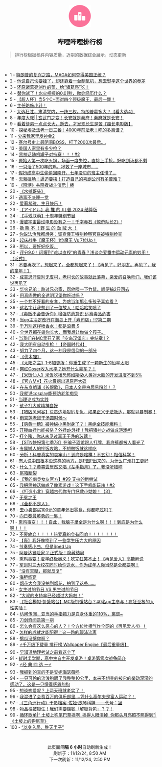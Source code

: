<div align="center">
    <img src="./assets/icon_rank.png" alt="logo" />
    <h2>哔哩哔哩排行榜</h>
</div>

> 排行榜根据稿件内容质量，近期的数据综合展示，动态更新

<br />

<ul><li><span>1 - <a href=https://www.bilibili.com/BV1x2DBYXEKK>特朗普的复兴之路，MAGA如何夺得美国正统？</a></span></li><li><span>2 - <a href=https://www.bilibili.com/BV1TnD2YCEwu>他说自己快要挂了，却还靠着一台制氧机，想去熨平这个世界的参差</a></span></li><li><span>3 - <a href=https://www.bilibili.com/BV1vwDZYsEbY>还原诸葛亮创作的菜，给“诸葛亮”吃！</a></span></li><li><span>4 - <a href=https://www.bilibili.com/BV1XQDvYQEjn>替你试了！水火相撞的0.01秒，你会经历什么？</a></span></li><li><span>5 - <a href=https://www.bilibili.com/BV19WmBYoEy4>【超人杯】当5个C+面对四个顶级魔王，最后一舞！</a></span></li><li><span>6 - <a href=https://www.bilibili.com/BV17PDzY3E6s>主任略施小计！</a></span></li><li><span>7 - <a href=https://www.bilibili.com/BV1iAmqYpEFk>大选狂胜，肃清党内，一统三权，特朗普赢多大？【看大选4】</a></span></li><li><span>8 - <a href=https://www.bilibili.com/BV18YDaYuEF5>年度大戏||&nbsp;玄武门之变！长安就是秦府！秦府就是长安！</a></span></li><li><span>9 - <a href=https://www.bilibili.com/BV1wXDoYaExN>看着徒弟一点点长大，逝去，才发现长生是苦【超长电影版】</a></span></li><li><span>10 - <a href=https://www.bilibili.com/BV14NDfYGEBE>探秘埃及法老一日三餐！4000年前法老！吃的多离谱？</a></span></li><li><span>11 - <a href=https://www.bilibili.com/BV1voDaYQE94>少来我家里发神金2</a></span></li><li><span>12 - <a href=https://www.bilibili.com/BV1ewDdY2E7m>赛尔号史上最阴间BOSS，打了2000次最后....</a></span></li><li><span>13 - <a href=https://www.bilibili.com/BV1aiDBY8EeY>美国人家里有多少枪？</a></span></li><li><span>14 - <a href=https://www.bilibili.com/BV1vEDCY7EFb>黑神话随机罐子对抗赛！！！#2</a></span></li><li><span>15 - <a href=https://www.bilibili.com/BV1tYDaYMELf>原始人第一次吃火锅，场面一度失控，直接上手抢，好吃到汤都不剩</a></span></li><li><span>16 - <a href=https://www.bilibili.com/BV1MZDvYUEFU>一只活了500年的鸡，拯救了一座城市……</a></span></li><li><span>17 - <a href=https://www.bilibili.com/BV1bgDdY3EXE>假扮成高中生偷偷回南开，七年没见的班主任懵了…</a></span></li><li><span>18 - <a href=https://www.bilibili.com/BV16MmiYcEmw>无赖砸场！逼迫要挟！打造自己的喜剧公司有多苦难？</a></span></li><li><span>19 - <a href=https://www.bilibili.com/BV1VuDZYDE9L>《鸣潮》共鸣者战斗演示&nbsp;|&nbsp;椿</a></span></li><li><span>20 - <a href=https://www.bilibili.com/BV1jrDZYZE33>《水掉哥头》</a></span></li><li><span>21 - <a href=https://www.bilibili.com/BV1A8DqY1EZN>遇事不决睡一觉</a></span></li><li><span>22 - <a href=https://www.bilibili.com/BV1gfmrYhEJN>爱莉希雅，生日快乐！</a></span></li><li><span>23 - <a href=https://www.bilibili.com/BV1Q9DUYZEGX>【アイドル】我&nbsp;推&nbsp;的&nbsp;川&nbsp;普&nbsp;2024&nbsp;结算版</a></span></li><li><span>24 - <a href=https://www.bilibili.com/BV1rxDyYhEhH>【手残联萌】十周年特别节目</a></span></li><li><span>25 - <a href=https://www.bilibili.com/BV1vEDaYmE7F>漫威宇宙最烂电影没有之一！千字赤石《惊奇队长2》!</a></span></li><li><span>26 - <a href=https://www.bilibili.com/BV1p8DZYKE94>撸&nbsp;熊&nbsp;不&nbsp;！野&nbsp;生&nbsp;的&nbsp;劲&nbsp;贼&nbsp;大&nbsp;！</a></span></li><li><span>27 - <a href=https://www.bilibili.com/BV1yUDBYHEQp>你说法治我都想笑：调查懂王特别检察官将被特别检查</a></span></li><li><span>28 - <a href=https://www.bilibili.com/BV1PwDeYMEnb>起床战争【魔王杯】1位魔王&nbsp;Vs&nbsp;7位Up！</a></span></li><li><span>29 - <a href=https://www.bilibili.com/BV1n7DSYGE41>所以，要好好吃饭。</a></span></li><li><span>30 - <a href=https://www.bilibili.com/BV1ySDBYDEqp>评分9.0！闪耀到&quot;难以直视&quot;的青春？浅谈恋爱番中运动元素的妙用！【泛式】</a></span></li><li><span>31 - <a href=https://www.bilibili.com/BV1XZyFYuE6t>不要再吹了，想起来了，全都想起来了！【再见了，好朋友。再见了，我的童年！】</a></span></li><li><span>32 - <a href=https://www.bilibili.com/BV1wGDfYqEye>成吉思汗告别无皮村，老村长的故事就此落幕，亲爱的召唤师们，我们该说再见了</a></span></li><li><span>33 - <a href=https://www.bilibili.com/BV1waDqY5ExW>华农兄弟：路过兄弟家，帮他喂一下竹鼠，顺便搞2只回去</a></span></li><li><span>34 - <a href=https://www.bilibili.com/BV1A2DoYiEd3>用真肉做的全透明汉堡你吃过吗？</a></span></li><li><span>35 - <a href=https://www.bilibili.com/BV1qFDZYoEdH>一个并不好看的皮套，为啥当年那么多孩子喜欢看？</a></span></li><li><span>36 - <a href=https://www.bilibili.com/BV1ayDgYnESG>这名字让我想到了一位故人！哈哈哈笑喷了</a></span></li><li><span>37 - <a href=https://www.bilibili.com/BV1mJDdYNEMV>《毒贩不会告诉你》增强防范意识&nbsp;远离毒品危害</a></span></li><li><span>38 - <a href=https://www.bilibili.com/BV1vEDeYxEUC>当up主决定改行在海岛上开「寿司店」!!?第二期</a></span></li><li><span>39 - <a href=https://www.bilibili.com/BV12GD6Y9E3F>千万别这样喷香水！都是浪费&nbsp;$</a></span></li><li><span>40 - <a href=https://www.bilibili.com/BV13iDLYwEiu>全世界都在逼你长大，而我想让你做个孩子。</a></span></li><li><span>41 - <a href=https://www.bilibili.com/BV1ojDCYUEQy>当我们在MC里开了家「空岛汉堡店」完结章&nbsp;!？</a></span></li><li><span>42 - <a href=https://www.bilibili.com/BV14CDBYREeG>我大明有自动步枪！【帝国时代4】</a></span></li><li><span>43 - <a href=https://www.bilibili.com/BV1tNDSYnERo>努力了四个月，这一刻我是信仰的一部分</a></span></li><li><span>44 - <a href=https://www.bilibili.com/BV14JDdYNECE>《伐木狸》</a></span></li><li><span>45 - <a href=https://www.bilibili.com/BV16tDkYHEMr>《太阳之主》1-6加更版：你重生成了一颗新生的恒星太阳</a></span></li><li><span>46 - <a href=https://www.bilibili.com/BV1iLDaYSEyj>网红Coser收入水平？她开什么豪车？！</a></span></li><li><span>47 - <a href=https://www.bilibili.com/BV15kmqYdEse>【米饭仙人】米饭吃播恐怖如斯😱人类对大脑的开发进度不到5%</a></span></li><li><span>48 - <a href=https://www.bilibili.com/BV1fkDzY5Ea4>【官方MV】花火震撼出道原声大碟</a></span></li><li><span>49 - <a href=https://www.bilibili.com/BV18fD5Y4EfQ>在东京朗诵《长恨歌》，日本人全是白居易粉丝！？</a></span></li><li><span>50 - <a href=https://www.bilibili.com/BV1CQDBYJEbf>我就说cosplay能预防老年痴呆</a></span></li><li><span>51 - <a href=https://www.bilibili.com/BV1uBmBYEERj>当理论成为实践</a></span></li><li><span>52 - <a href=https://www.bilibili.com/BV1i8DBYeEER>孩子打大就精神良好</a></span></li><li><span>53 - <a href=https://www.bilibili.com/BV1UVDdYuEHh>【猎凶风河谷】荒蛮边境狠厉复仇，如果正义无法抵达，那就以暴制暴！</a></span></li><li><span>54 - <a href=https://www.bilibili.com/BV1czDzY7E3w>雨宫莲老鼠干汤圆时候～</a></span></li><li><span>55 - <a href=https://www.bilibili.com/BV1x4mzYyEbE>【萌黄一槽】被神秘小黑附身了？！黑绝全技能爆料！</a></span></li><li><span>56 - <a href=https://www.bilibili.com/BV1bLDZY1Ena>开锁血挂也能被杀？外挂pk外挂！我把诸神之战做成游戏#1</a></span></li><li><span>57 - <a href=https://www.bilibili.com/BV1E8D9YSE9b>打个赌，你从未见过真正干净的玻璃！</a></span></li><li><span>58 - <a href=https://www.bilibili.com/BV1EvmqYhEAs>【STN快报第七季78】在骗子酒馆跟人打牌，我底裤都被人看光了</a></span></li><li><span>59 - <a href=https://www.bilibili.com/BV1xKDfYrENB>专属懒人的拌饭攻略，不想做饭就这样吃</a></span></li><li><span>60 - <a href=https://www.bilibili.com/BV1kZDBYLEm3>分析！科普真实的哀牢山！到底是啥样！不玄幻！相信科学！</a></span></li><li><span>61 - <a href=https://www.bilibili.com/BV1WADnYFE5n>有人说中国根本没这样的地方，是P图P出来的，为什么广州打工更好</a></span></li><li><span>62 - <a href=https://www.bilibili.com/BV1xtDxY7Ea7>什么？？黄霄雲居然又唱《左手指月》了，我没听错吧</a></span></li><li><span>63 - <a href=https://www.bilibili.com/BV1Q9DUYZEpV>尾箱断裂</a></span></li><li><span>64 - <a href=https://www.bilibili.com/BV1utDrYYERd>【我的幽灵女友官方】#99&nbsp;艾拉的新尝试</a></span></li><li><span>65 - <a href=https://www.bilibili.com/BV1XuDvYHE8q>我把黑神话做成了像素游戏！这下手机能玩辣！#2</a></span></li><li><span>66 - <a href=https://www.bilibili.com/BV1xzDaYPE2Z>《打造小北》穿越古代你专门拯救小姑娘！【3】</a></span></li><li><span>67 - <a href=https://www.bilibili.com/BV1ZdDoYbE1W>无冕之王</a></span></li><li><span>68 - <a href=https://www.bilibili.com/BV1bkDBYxEgF>《全都不是人》</a></span></li><li><span>69 - <a href=https://www.bilibili.com/BV1NUDmYVESh>去小卖部买100元的童年怀旧零食，你都吃过吗？</a></span></li><li><span>70 - <a href=https://www.bilibili.com/BV1V2DZYsEqm>向日葵最英勇的一集！</a></span></li><li><span>71 - <a href=https://www.bilibili.com/BV1rVDBYLE91>熏鸡事变！！！自此，我脑子里全是为什么啊！！！到底是为什么啊！！！</a></span></li><li><span>72 - <a href=https://www.bilibili.com/BV1shDzYXEFs>不要放弃！！！！热爱真的会有回响！！！！！！！</a></span></li><li><span>73 - <a href=https://www.bilibili.com/BV1a3DZYJEoh>【轰】我好像找到了一些学生压力大的原因</a></span></li><li><span>74 - <a href=https://www.bilibili.com/BV1JhDdYoEM6>节奏感小曲，但是Sped&nbsp;Up</a></span></li><li><span>75 - <a href=https://www.bilibili.com/BV1X4mBYRE1k>阿曼达冒险家&nbsp;2&nbsp;正式版！隐藏结局</a></span></li><li><span>76 - <a href=https://www.bilibili.com/BV182DkYuE4d>熏鸡事变！麦学终极奥义！吃完狂笑不止！《再见爱人》高能解说</a></span></li><li><span>77 - <a href=https://www.bilibili.com/BV1zsD6Y1EBn>军训时三大校花同时给你送水，作为成年人你当然是全都要啊！</a></span></li><li><span>78 - <a href=https://www.bilibili.com/BV1YKDZYQEpB>“没有天赋，那就反复”</a></span></li><li><span>79 - <a href=https://www.bilibili.com/BV1fkDqYiEvZ>海胆盛宴</a></span></li><li><span>80 - <a href=https://www.bilibili.com/BV1aNDYYjE3H>烟花大会我没拍到烟花，拍到了这些……</a></span></li><li><span>81 - <a href=https://www.bilibili.com/BV12sDZYzEnk>女生过的节日&nbsp;VS&nbsp;男生过的节日</a></span></li><li><span>82 - <a href=https://www.bilibili.com/BV13eDmYXEtZ>“大叔的支持率已经超过大妈啦！”</a></span></li><li><span>83 - <a href=https://www.bilibili.com/BV1ANDoYeEwW>【社会模拟·饥饿站台】MC版饥饿站台？40名up主参与！疯狂至极的人性实验！</a></span></li><li><span>84 - <a href=https://www.bilibili.com/BV1mLDYYzEBx>坊间传闻，亚当的手指抓力是自身体重的110%，离谱~</a></span></li><li><span>85 - <a href=https://www.bilibili.com/BV1cVmBYvEXi>刀剑奇闻录第一期</a></span></li><li><span>86 - <a href=https://www.bilibili.com/BV1icmqY9Eky>怎么会有这么恶心的人？！全方位吐槽气炸全网的《再见爱人4》！</a></span></li><li><span>87 - <a href=https://www.bilibili.com/BV13WDTYME5u>怎样的成就才能配得上这一路的颠沛流离</a></span></li><li><span>88 - <a href=https://www.bilibili.com/BV1exDeYDExp>劈瓜没劈你啊？</a></span></li><li><span>89 - <a href=https://www.bilibili.com/BV119D6YdEtB>⚡千万级下载量&nbsp;排行榜&nbsp;Wallpaper&nbsp;Engine【最后重量级】</a></span></li><li><span>90 - <a href=https://www.bilibili.com/BV137DzYaEko>早知道地理考试之前看这个了</a></span></li><li><span>91 - <a href=https://www.bilibili.com/BV1PSDVYyEjy>耗时半学期，高中生自主开发桌游！桌游第零次战争简介</a></span></li><li><span>92 - <a href=https://www.bilibili.com/BV1cwDDYVECm>⚡️经&nbsp;典&nbsp;四&nbsp;选&nbsp;一⚡️</a></span></li><li><span>93 - <a href=https://www.bilibili.com/BV1U1DBYWEqj>我抓到的真的不是安妮海瑟薇吗</a></span></li><li><span>94 - <a href=https://www.bilibili.com/BV1q5DaYnExH>一只可怜的流浪狗跟了我整整10公里，本来不想养的被它的举动深深的感动了，这是一只懂得感恩的狗</a></span></li><li><span>95 - <a href=https://www.bilibili.com/BV1UMD6Y4EE9>想谈恋爱呢？上两天班就老实了&nbsp;！</a></span></li><li><span>96 - <a href=https://www.bilibili.com/BV1QRDqYtEfh>我混进了会费百万的俱乐部里....凭什么高尔夫是富人运动？！</a></span></li><li><span>97 - <a href=https://www.bilibili.com/BV1euDqYFEfz>《三角洲行动》干员档案-佐娅·庞琴科娃&nbsp;——代号：蛊</a></span></li><li><span>98 - <a href=https://www.bilibili.com/BV1L5DrYGETj>物品栏被锁住！我们需要赚钱「解锁背包」？？！</a></span></li><li><span>99 - <a href=https://www.bilibili.com/BV1baDeY2Eky>循环歌单|“&nbsp;土坡上狗尾巴草摇啊&nbsp;&nbsp;摇得人眼泪掉&nbsp;&nbsp;你那头月亮照不照得到”|《土坡上的狗尾草》</a></span></li><li><span>100 - <a href=https://www.bilibili.com/BV1YFDQYYEev>“以身入局，胜天半子”</a></span></li></ul>

<br />

<p align=center>此页面<strong>间隔 6 小时</strong>自动刷新生成！<br>刷新于：11/12/24, 8:50 AM<br>下一次刷新：11/12/24, 2:50 PM</p>
